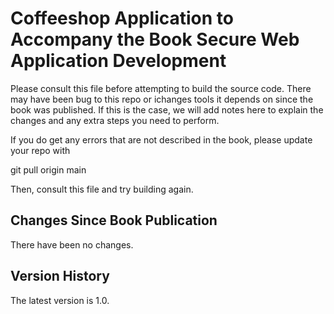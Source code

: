 Coffeeshop Application to Accompany the Book Secure Web Application Development
===============================================================================

Please consult this file before attempting to build the source code.  There may have been bug to this repo or ichanges tools it depends on since the book was published.  If this is the case, we will add notes here to explain the changes and any extra steps you need to perform.

If you do get any errors that are not described in the book, please update your repo with

git pull origin main

Then, consult this file and try building again.

Changes Since Book Publication
------------------------------

There have been no changes.

Version History
---------------
The latest version is 1.0.

